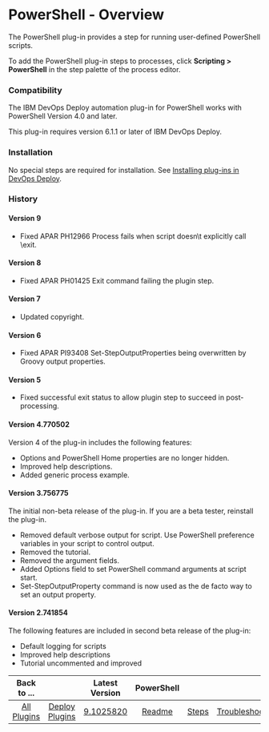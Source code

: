 
# PowerShell - Overview

The PowerShell plug-in provides a step for running user-defined PowerShell scripts.

To add the PowerShell plug-in steps to processes, click **Scripting > PowerShell** in the step palette of the process editor.

### Compatibility

The IBM DevOps Deploy automation plug-in for PowerShell works with PowerShell Version 4.0 and later.

This plug-in requires version 6.1.1 or later of IBM DevOps Deploy.

### Installation

No special steps are required for installation. See [Installing plug-ins in DevOps Deploy](https://community.ibm.com/community/user/wasdevops/blogs/laurel-dickson-bull1/2022/06/13/install-plugins "Installing plug-ins in DevOps Deploy").

### History

#### Version 9

* Fixed APAR PH12966 Process fails when script doesn\t explicitly call \exit\.

#### Version 8

* Fixed APAR PH01425 Exit command failing the plugin step.

#### Version 7

* Updated copyright.

#### Version 6

* Fixed APAR PI93408 Set-StepOutputProperties being overwritten by Groovy output properties.

#### Version 5

* Fixed successful exit status to allow plugin step to succeed in post-processing.

#### Version 4.770502

Version 4 of the plug-in includes the following features:

* Options and PowerShell Home properties are no longer hidden.
* Improved help descriptions.
* Added generic process example.

#### Version 3.756775

The initial non-beta release of the plug-in. If you are a beta tester, reinstall the plug-in.

* Removed default verbose output for script. Use PowerShell preference variables in your script to control output.
* Removed the tutorial.
* Removed the argument fields.
* Added Options field to set PowerShell command arguments at script start.
* Set-StepOutputProperty command is now used as the de facto way to set an output property.

#### Version 2.741854

The following features are included in second beta release of the plug-in:

* Default logging for scripts
* Improved help descriptions
* Tutorial uncommented and improved


|Back to ...||Latest Version|PowerShell |||||
| :---: | :---: | :---: | :---: | :---: | :---: | :---: | :---: |
|[All Plugins](../../index.md)|[Deploy Plugins](../README.md)|[9.1025820](https://raw.githubusercontent.com/UrbanCode/IBM-UCD-PLUGINS/main/files/powershell-integration/PowerShell-Integration-9.1025820.zip)|[Readme](README.md)|[Steps](steps.md)|[Troubleshooting](troubleshooting.md)|[Usage](usage.md)|[Downloads](downloads.md)|
